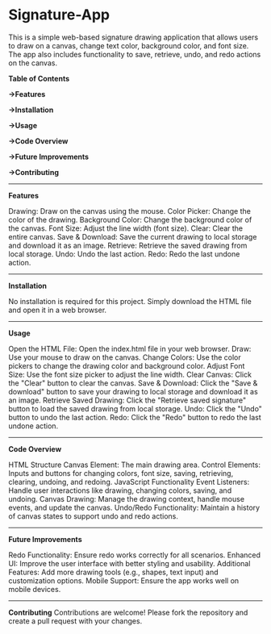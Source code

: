 # Signature-App
This is a simple web-based signature drawing application that allows users to draw on a canvas, change text color, background color, and font size. The app also includes functionality to save, retrieve, undo, and redo actions on the canvas.

**Table of Contents**

**->Features**

**->Installation**

**->Usage**

**->Code Overview**

**->Future Improvements**

**->Contributing**

______________________________________________________________________________________________________________________________________________________________________________________________
**Features**

Drawing: Draw on the canvas using the mouse.
Color Picker: Change the color of the drawing.
Background Color: Change the background color of the canvas.
Font Size: Adjust the line width (font size).
Clear: Clear the entire canvas.
Save & Download: Save the current drawing to local storage and download it as an image.
Retrieve: Retrieve the saved drawing from local storage.
Undo: Undo the last action.
Redo: Redo the last undone action.
______________________________________________________________________________________________________________________________________________________________________________________________
**Installation**

No installation is required for this project. Simply download the HTML file and open it in a web browser.
______________________________________________________________________________________________________________________________________________________________________________________________
**Usage**

Open the HTML File: Open the index.html file in your web browser.
Draw: Use your mouse to draw on the canvas.
Change Colors: Use the color pickers to change the drawing color and background color.
Adjust Font Size: Use the font size picker to adjust the line width.
Clear Canvas: Click the "Clear" button to clear the canvas.
Save & Download: Click the "Save & download" button to save your drawing to local storage and download it as an image.
Retrieve Saved Drawing: Click the "Retrieve saved signature" button to load the saved drawing from local storage.
Undo: Click the "Undo" button to undo the last action.
Redo: Click the "Redo" button to redo the last undone action.
______________________________________________________________________________________________________________________________________________________________________________________________

**Code Overview**

HTML Structure
Canvas Element: The main drawing area.
Control Elements: Inputs and buttons for changing colors, font size, saving, retrieving, clearing, undoing, and redoing.
JavaScript Functionality
Event Listeners: Handle user interactions like drawing, changing colors, saving, and undoing.
Canvas Drawing: Manage the drawing context, handle mouse events, and update the canvas.
Undo/Redo Functionality: Maintain a history of canvas states to support undo and redo actions.
______________________________________________________________________________________________________________________________________________________________________________________________

**Future Improvements**

Redo Functionality: Ensure redo works correctly for all scenarios.
Enhanced UI: Improve the user interface with better styling and usability.
Additional Features: Add more drawing tools (e.g., shapes, text input) and customization options.
Mobile Support: Ensure the app works well on mobile devices.
______________________________________________________________________________________________________________________________________________________________________________________________

**Contributing**
Contributions are welcome! Please fork the repository and create a pull request with your changes.
